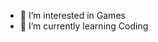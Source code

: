 - 👀 I’m interested in Games
- 🌱 I’m currently learning Coding

<!---
270642/270642 is a ✨ special ✨ repository because its `README.md` (this file) appears on your GitHub profile.
You can click the Preview link to take a look at your changes.
--->
